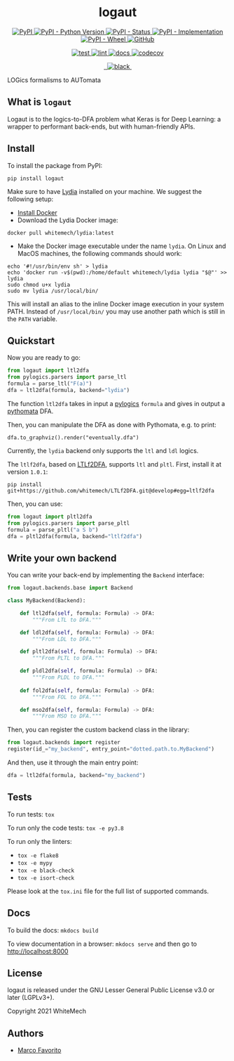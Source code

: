 <h1 align="center">
  <b>logaut</b>
</h1>

<p align="center">
  <a href="https://pypi.org/project/logaut">
    <img alt="PyPI" src="https://img.shields.io/pypi/v/logaut">
  </a>
  <a href="https://pypi.org/project/logaut">
    <img alt="PyPI - Python Version" src="https://img.shields.io/pypi/pyversions/logaut" />
  </a>
  <a href="">
    <img alt="PyPI - Status" src="https://img.shields.io/pypi/status/logaut" />
  </a>
  <a href="">
    <img alt="PyPI - Implementation" src="https://img.shields.io/pypi/implementation/logaut">
  </a>
  <a href="">
    <img alt="PyPI - Wheel" src="https://img.shields.io/pypi/wheel/logaut">
  </a>
  <a href="https://github.com/whitemech/logaut/blob/master/LICENSE">
    <img alt="GitHub" src="https://img.shields.io/github/license/marcofavorito/logaut">
  </a>
</p>
<p align="center">
  <a href="">
    <img alt="test" src="https://github.com/whitemech/logaut/workflows/test/badge.svg">
  </a>
  <a href="">
    <img alt="lint" src="https://github.com/whitemech/logaut/workflows/lint/badge.svg">
  </a>
  <a href="">
    <img alt="docs" src="https://github.com/whitemech/logaut/workflows/docs/badge.svg">
  </a>
  <a href="https://codecov.io/gh/marcofavorito/logaut">
    <img alt="codecov" src="https://codecov.io/gh/marcofavorito/logaut/branch/master/graph/badge.svg?token=FG3ATGP5P5">
  </a>
</p>
<p align="center">
  <a href="https://img.shields.io/badge/flake8-checked-blueviolet">
    <img alt="" src="https://img.shields.io/badge/flake8-checked-blueviolet">
  </a>
  <a href="https://img.shields.io/badge/mypy-checked-blue">
    <img alt="" src="https://img.shields.io/badge/mypy-checked-blue">
  </a>
  <a href="https://img.shields.io/badge/code%20style-black-black">
    <img alt="black" src="https://img.shields.io/badge/code%20style-black-black" />
  </a>
  <a href="https://www.mkdocs.org/">
    <img alt="" src="https://img.shields.io/badge/docs-mkdocs-9cf">
  </a>
</p>


LOGics formalisms to AUTomata

## What is `logaut`

Logaut is to the logics-to-DFA problem
what Keras is for Deep Learning:
a wrapper to performant back-ends,
but with human-friendly APIs.

## Install

To install the package from PyPI:
```
pip install logaut
```

Make sure to have [Lydia](https://github.com/whitemech/lydia) 
installed on your machine.
We suggest the following setup:

- [Install Docker](https://www.docker.com/get-started)
- Download the Lydia Docker image:
```
docker pull whitemech/lydia:latest
```
- Make the Docker image executable under the name `lydia`.
  On Linux and MacOS machines, the following commands should work:
```
echo '#!/usr/bin/env sh' > lydia
echo 'docker run -v$(pwd):/home/default whitemech/lydia lydia "$@"' >> lydia
sudo chmod u+x lydia
sudo mv lydia /usr/local/bin/
```

This will install an alias to the inline Docker image execution
in your system PATH. Instead of `/usr/local/bin/`
you may use another path which is still in the `PATH` variable.

## Quickstart

Now you are ready to go:
```python
from logaut import ltl2dfa
from pylogics.parsers import parse_ltl
formula = parse_ltl("F(a)")
dfa = ltl2dfa(formula, backend="lydia")
```

The function `ltl2dfa` takes in input a 
[pylogics](https://github.com/whitemech/pylogics) 
`formula` and gives in output
a [pythomata](https://github.com/whitemech/pythomata) DFA.

Then, you can manipulate the DFA as done with Pythomata,
e.g. to print:
```
dfa.to_graphviz().render("eventually.dfa")
```

Currently, the `lydia` backend only supports
the `ltl` and `ldl` logics.

The `ltlf2dfa`, based on 
[LTLf2DFA](https://github.com/whitemech/LTLf2DFA/),
supports `ltl` and `pltl`.
First, install it at version `1.0.1`:
```
pip install git+https://github.com/whitemech/LTLf2DFA.git@develop#egg=ltlf2dfa
```

Then, you can use:
```python
from logaut import pltl2dfa
from pylogics.parsers import parse_pltl
formula = parse_pltl("a S b")
dfa = pltl2dfa(formula, backend="ltlf2dfa")
```

## Write your own backend

You can write your back-end by implementing
the `Backend` interface:

```python
from logaut.backends.base import Backend

class MyBackend(Backend):

    def ltl2dfa(self, formula: Formula) -> DFA:
        """From LTL to DFA."""

    def ldl2dfa(self, formula: Formula) -> DFA:
        """From LDL to DFA."""

    def pltl2dfa(self, formula: Formula) -> DFA:
        """From PLTL to DFA."""

    def pldl2dfa(self, formula: Formula) -> DFA:
        """From PLDL to DFA."""
        
    def fol2dfa(self, formula: Formula) -> DFA:
        """From FOL to DFA."""

    def mso2dfa(self, formula: Formula) -> DFA:
        """From MSO to DFA."""
```

Then, you can register the custom backend
class in the library:

```python
from logaut.backends import register
register(id_="my_backend", entry_point="dotted.path.to.MyBackend")
```

And then, use it through the main entry point:
```python
dfa = ltl2dfa(formula, backend="my_backend")
```

## Tests

To run tests: `tox`

To run only the code tests: `tox -e py3.8`

To run only the linters: 
- `tox -e flake8`
- `tox -e mypy`
- `tox -e black-check`
- `tox -e isort-check`

Please look at the `tox.ini` file for the full list of supported commands. 

## Docs

To build the docs: `mkdocs build`

To view documentation in a browser: `mkdocs serve`
and then go to [http://localhost:8000](http://localhost:8000)

## License

logaut is released under the GNU Lesser General Public License v3.0 or later (LGPLv3+).

Copyright 2021 WhiteMech

## Authors

- [Marco Favorito](https://marcofavorito.me/)
